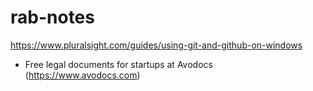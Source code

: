 # rab-notes

https://www.pluralsight.com/guides/using-git-and-github-on-windows

*  Free legal documents for startups at Avodocs (https://www.avodocs.com)
